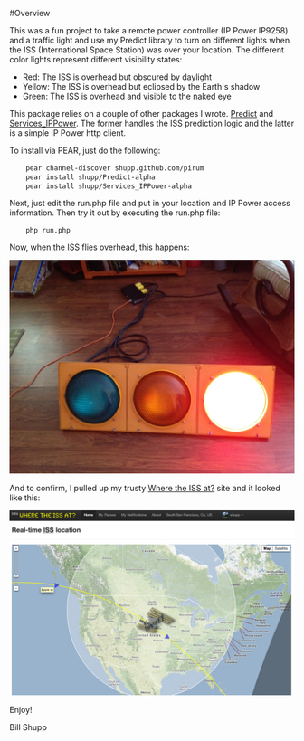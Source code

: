 #Overview

This was a fun project to take a remote power controller (IP Power IP9258) and a traffic light and use my Predict library to turn on different lights when the ISS (International Space Station) was over your location.  The different color lights represent different visibility states:

* Red: The ISS is overhead but obscured by daylight
* Yellow: The ISS is overhead but eclipsed by the Earth's shadow
* Green: The ISS is overhead and visible to the naked eye

This package relies on a couple of other packages I wrote.  [Predict](http://github.com/shupp/Predict) and [Services_IPPower](http://github.com/shupp/Services_IPPower).  The former handles the ISS prediction logic and the latter is a simple IP Power http client.

To install via PEAR, just do the following:

```shell
    pear channel-discover shupp.github.com/pirum
    pear install shupp/Predict-alpha
    pear install shupp/Services_IPPower-alpha
```

Next, just edit the run.php file and put in your location and IP Power access information.  Then try it out by executing the run.php file:

```shell
    php run.php
```

Now, when the ISS flies overhead, this happens:

![Traffic Light](/pics/photo.jpg)

And to confirm, I pulled up my trusty [Where the ISS at?](http://wheretheiss.at) site and it looked like this:

![Where the ISS at? screenshot](/pics/iss_overhead.png)

Enjoy!

Bill Shupp
